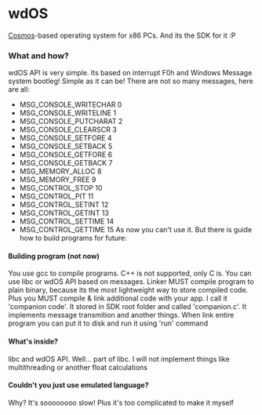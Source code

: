 # wdOS
[Cosmos](https://github.com/CosmosOS/Cosmos)-based operating system for x86 PCs. And its the SDK for it :P

### What and how?
wdOS API is very simple. Its based on interrupt F0h and Windows Message system bootleg! Simple as it can be!
There are not so many messages, here are all:
- MSG_CONSOLE_WRITECHAR  0
- MSG_CONSOLE_WRITELINE  1
- MSG_CONSOLE_PUTCHARAT  2
- MSG_CONSOLE_CLEARSCR   3
- MSG_CONSOLE_SETFORE    4
- MSG_CONSOLE_SETBACK    5
- MSG_CONSOLE_GETFORE    6
- MSG_CONSOLE_GETBACK    7
- MSG_MEMORY_ALLOC       8
- MSG_MEMORY_FREE        9
- MSG_CONTROL_STOP       10
- MSG_CONTROL_PIT        11
- MSG_CONTROL_SETINT     12
- MSG_CONTROL_GETINT     13
- MSG_CONTROL_SETTIME    14
- MSG_CONTROL_GETTIME    15
As now you can't use it. But there is guide how to build programs for future:

#### Building program (not now)
You use gcc to compile programs. C++ is not supported, only C is. You can use libc or wdOS API based on messages.
Linker MUST compile program to plain binary, because its the most lightweight way to store compiled code. Plus you
MUST compile & link additional code with your app. I call it 'companion code'. It stored in SDK root folder and 
called 'companion.c'. It implements message transmition and another things. When link entire program you can put it 
to disk and run it using 'run' command

#### What's inside?
libc and wdOS API. Well... part of libc. I will not implement things like multithreading or another float calculations

#### Couldn't you just use emulated language?
Why? It's soooooooo slow! Plus it's too complicated to make it myself